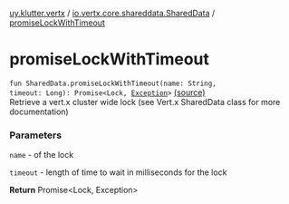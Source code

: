 [uy.klutter.vertx](../index.md) / [io.vertx.core.shareddata.SharedData](index.md) / [promiseLockWithTimeout](.)


# promiseLockWithTimeout
<code>fun SharedData.promiseLockWithTimeout(name: String, timeout: Long): Promise<Lock, [Exception](http://docs.oracle.com/javase/6/docs/api/java/lang/Exception.html)></code> [(source)](https://github.com/kohesive/klutter/blob/master/vertx3-jdk8/src/main/kotlin/uy/klutter/vertx/VertxSharedData.kt#L61)<br/>
Retrieve a vert.x cluster wide lock (see Vert.x SharedData class for more documentation)

### Parameters
`name` - of the lock

`timeout` - length of time to wait in milliseconds for the lock

**Return**
Promise&lt;Lock, Exception&gt;


